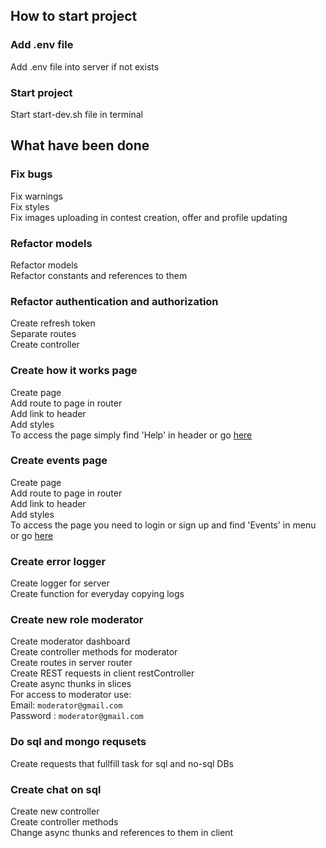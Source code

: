 ## How to start project

### Add .env file
Add .env file into server if not exists

### Start project
Start start-dev.sh file in terminal

## What have been done

### Fix bugs
Fix warnings </br>
Fix styles </br>
Fix images uploading in contest creation, offer and profile updating

### Refactor models
Refactor models </br>
Refactor constants and references to them

### Refactor authentication and authorization
Create refresh token </br>
Separate routes </br>
Create controller

### Create how it works page
Create page </br>
Add route to page in router </br>
Add link to header </br>
Add styles </br>
To access the page simply find 'Help' in header or go [here](http://localhost:5000/help)

### Create events page
Create page </br>
Add route to page in router </br>
Add link to header </br>
Add styles </br>
To access the page you need to login or sign up and find 'Events' in menu or go [here](http://localhost:5000/events)

### Create error logger
Create logger for server </br>
Create function for everyday copying logs</br>

### Create new role moderator
Create moderator dashboard </br>
Create controller methods for moderator </br>
Create routes in server router </br>
Create REST requests in client restController </br>
Create async thunks in slices </br>
For access to moderator use: </br>
Email: `moderator@gmail.com` </br>
Password : `moderator@gmail.com`

### Do sql and mongo requsets
Create requests that fullfill task for sql and no-sql DBs

### Create chat on sql
Create new controller </br>
Create controller methods </br>
Change async thunks and references to them in client
